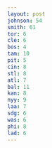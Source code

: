```yaml
---
layout: post
johnson: 54
smith: 61
tor: 6
cle: 6
bos: 4
tam: 10
pit: 5
cin: 8
stl: 8
atl: 7
bal: 11
kan: 8
nyy: 9
laa: 7
sdg: 6
was: 6
phi: 8
lad: 6
---
```


